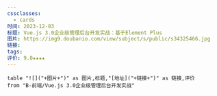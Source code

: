```yaml
---
cssclasses:
  - cards
时间: 2023-12-03
标题: Vue.js 3.0企业级管理后台开发实战：基于Element Plus
图片: https://img9.doubanio.com/view/subject/s/public/s34325466.jpg
链接: 
tags: 
评价: 9.0★★★★
---
```


```dataview
table "![]("+图片+")" as 图片,标题,"[地址]("+链接+")" as 链接,评价
from "B-前端/Vue.js 3.0企业级管理后台开发实战"
```

[](C:\Windows\System32\cmd.exe)